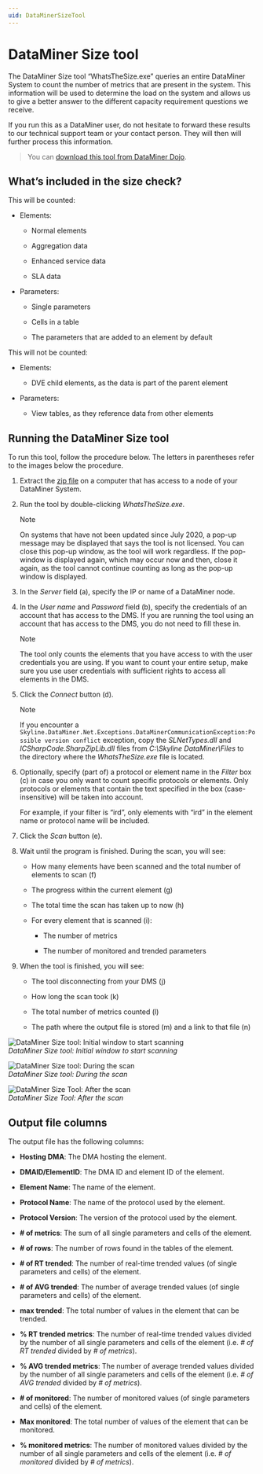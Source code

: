 ```yaml
---
uid: DataMinerSizeTool
---
```


# DataMiner Size tool

The DataMiner Size tool “WhatsTheSize.exe” queries an entire DataMiner System to count the number of metrics that are present in the system. This information will be used to determine the load on the system and allows us to give a better answer to the different capacity requirement questions we receive.

If you run this as a DataMiner user, do not hesitate to forward these results to our technical support team or your contact person. They will then will further process this information.

> You can [download this tool from DataMiner Dojo](https://community.dataminer.services/download/whatsthesize-zip/).

## What’s included in the size check?

This will be counted:

- Elements:

  - Normal elements

  - Aggregation data

  - Enhanced service data

  - SLA data

- Parameters:

  - Single parameters

  - Cells in a table

  - The parameters that are added to an element by default

This will not be counted:

- Elements:

  - DVE child elements, as the data is part of the parent element

- Parameters:

  - View tables, as they reference data from other elements

## Running the DataMiner Size tool

To run this tool, follow the procedure below. The letters in parentheses refer to the images below the procedure.

1. Extract the [zip file](https://community.dataminer.services/download/whatsthesize-zip/) on a computer that has access to a node of your DataMiner System.

1. Run the tool by double-clicking *WhatsTheSize.exe*.

   > [!NOTE]
   > On systems that have not been updated since July 2020, a pop-up message may be displayed that says the tool is not licensed. You can close this pop-up window, as the tool will work regardless. If the pop-window is displayed again, which may occur now and then, close it again, as the tool cannot continue counting as long as the pop-up window is displayed.

1. In the *Server* field (a), specify the IP or name of a DataMiner node.

1. In the *User name* and *Password* field (b), specify the credentials of an account that has access to the DMS. If you are running the tool using an account that has access to the DMS, you do not need to fill these in.

   > [!NOTE]
   > The tool only counts the elements that you have access to with the user credentials you are using. If you want to count your entire setup, make sure you use user credentials with sufficient rights to access all elements in the DMS.

1. Click the *Connect* button (d).

   > [!NOTE]
   > If you encounter a `Skyline.DataMiner.Net.Exceptions.DataMinerCommunicationException:Possible version conflict` exception, copy the *SLNetTypes.dll* and *ICSharpCode.SharpZipLib.dll* files from *C:\Skyline DataMiner\Files* to the directory where the *WhatsTheSize.exe* file is located.

1. Optionally, specify (part of) a protocol or element name in the *Filter* box (c) in case you only want to count specific protocols or elements. Only protocols or elements that contain the text specified in the box (case-insensitive) will be taken into account.

   For example, if your filter is “ird”, only elements with “ird” in the element name or protocol name will be included.

1. Click the *Scan* button (e).

1. Wait until the program is finished. During the scan, you will see:

   - How many elements have been scanned and the total number of elements to scan (f)

   - The progress within the current element (g)

   - The total time the scan has taken up to now (h)

   - For every element that is scanned (i):

     - The number of metrics

     - The number of monitored and trended parameters

1. When the tool is finished, you will see:

   - The tool disconnecting from your DMS (j)

   - How long the scan took (k)

   - The total number of metrics counted (l)

   - The path where the output file is stored (m) and a link to that file (n)

![DataMiner Size tool: Initial window to start scanning](~/user-guide/images/WhatsTheSize1.png)<br>
*DataMiner Size tool: Initial window to start scanning*

![DataMiner Size tool: During the scan](~/user-guide/images/WhatsTheSize2.png)<br>
*DataMiner Size tool: During the scan*

![DataMiner Size Tool: After the scan](~/user-guide/images/WhatsTheSize3.png)<br>
*DataMiner Size Tool: After the scan*

## Output file columns

The output file has the following columns:

- **Hosting DMA**: The DMA hosting the element.

- **DMAID/ElementID**: The DMA ID and element ID of the element.

- **Element Name**: The name of the element.

- **Protocol Name**: The name of the protocol used by the element.

- **Protocol Version**: The version of the protocol used by the element.

- **# of metrics**: The sum of all single parameters and cells of the element.

- **# of rows**: The number of rows found in the tables of the element.

- **# of RT trended**: The number of real-time trended values (of single parameters and cells) of the element.

- **# of AVG trended**: The number of average trended values (of single parameters and cells) of the element.

- **max trended**: The total number of values in the element that can be trended.

- **% RT trended metrics**: The number of real-time trended values divided by the number of all single parameters and cells of the element (i.e. *# of RT trended* divided by *# of metrics*).

- **% AVG trended metrics**: The number of average trended values divided by the number of all single parameters and cells of the element (i.e. *# of AVG trended* divided by *# of metrics*).

- **# of monitored**: The number of monitored values (of single parameters and cells) of the element.

- **Max monitored**: The total number of values of the element that can be monitored.

- **% monitored metrics**: The number of monitored values divided by the number of all single parameters and cells of the element (i.e. *# of monitored* divided by *# of metrics*).
